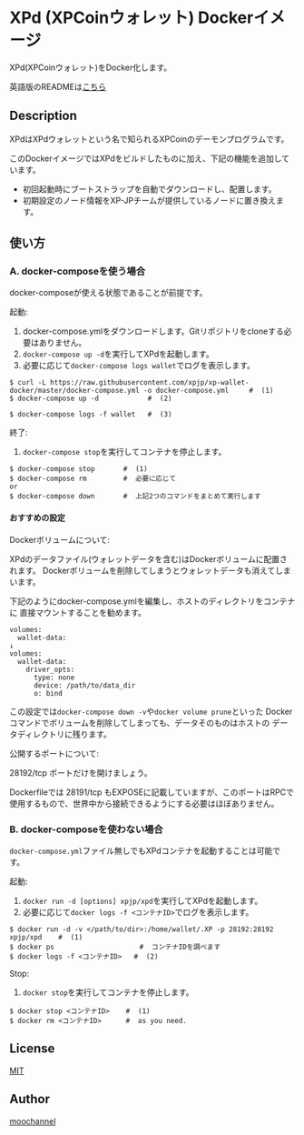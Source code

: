 # XPd (XPCoinウォレット) Dockerイメージ

XPd(XPCoinウォレット)をDocker化します。

英語版のREADMEは[こちら](https://github.com/xpjp/xp-wallet-docker/blob/master/README.md)

## Description

XPdはXPdウォレットという名で知られるXPCoinのデーモンプログラムです。

このDockerイメージではXPdをビルドしたものに加え、下記の機能を追加しています。

- 初回起動時にブートストラップを自動でダウンロードし、配置します。
- 初期設定のノード情報をXP-JPチームが提供しているノードに置き換えます。

## 使い方

### A. docker-composeを使う場合

docker-composeが使える状態であることが前提です。

起動:

1. docker-compose.ymlをダウンロードします。Gitリポジトリをcloneする必要はありません。
1. `docker-compose up -d`を実行してXPdを起動します。
1. 必要に応じて`docker-compose logs wallet`でログを表示します。

```shell
$ curl -L https://raw.githubusercontent.com/xpjp/xp-wallet-docker/master/docker-compose.yml -o docker-compose.yml     #  (1)
$ docker-compose up -d            #  (2)

$ docker-compose logs -f wallet   #  (3)
```

終了:

1. `docker-compose stop`を実行してコンテナを停止します。

```shell
$ docker-compose stop       #  (1)
$ docker-compose rm         #  必要に応じて
or
$ docker-compose down       #  上記2つのコマンドをまとめて実行します
```

#### おすすめの設定

Dockerボリュームについて:

XPdのデータファイル(ウォレットデータを含む)はDockerボリュームに配置されます。
Dockerボリュームを削除してしまうとウォレットデータも消えてしまいます。

下記のようにdocker-compose.ymlを編集し、ホストのディレクトリをコンテナに
直接マウントすることを勧めます。

```
volumes:
  wallet-data:
↓
volumes:
  wallet-data:
    driver_opts:
      type: none
      device: /path/to/data_dir
      o: bind
```

この設定では`docker-compose down -v`や`docker volume prune`といった
Dockerコマンドでボリュームを削除してしまっても、データそのものはホストの
データディレクトリに残ります。

公開するポートについて:

28192/tcp ポートだけを開けましょう。

Dockerfileでは 28191/tcp もEXPOSEに記載していますが、このポートはRPCで
使用するもので、世界中から接続できるようにする必要はほぼありません。

### B. docker-composeを使わない場合

`docker-compose.yml`ファイル無しでもXPdコンテナを起動することは可能です。

起動:

1. `docker run -d [options] xpjp/xpd`を実行してXPdを起動します。
1. 必要に応じて`docker logs -f <コンテナID>`でログを表示します。

```shell
$ docker run -d -v </path/to/dir>:/home/wallet/.XP -p 28192:28192 xpjp/xpd    #  (1)
$ docker ps                     #  コンテナIDを調べます
$ docker logs -f <コンテナID>   #  (2)
```

Stop:

1. `docker stop`を実行してコンテナを停止します。

```shell
$ docker stop <コンテナID>    #  (1)
$ docker rm <コンテナID>      #  as you need.
```

## License

[MIT](https://github.com/xpjp/xp-wallet-docker/blob/master/LICENSE)

## Author

[moochannel](https://github.com/moochannel)
